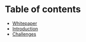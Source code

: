 # Table of contents

* [Whitepaper](README.md)
* [Introduction](introduction.md)
* [Challenges](challenges.md)
